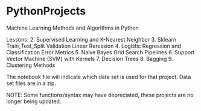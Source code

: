 # PythonProjects

Machine Learning Methods and Algorithms in Python 

Lessons: 
2. Supervised Learning and K-Nearest Neighbor
3. Sklearn Train_Test_Split Validation Linear Reression
4. Logistic Regression and Classification Error Metrics
5. Naive Bayes Grid Search Pipelines
6. Support Vector Machine (SVM) with Kernels
7. Decision Trees
8. Bagging
9. Clustering Methods


The notebook file will indicate which data set is used for that project. 
Data set files are in a zip. 






NOTE: Some functions/syntax may have depreciated, these projects are no longer being updated. 
